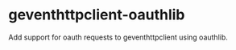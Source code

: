 geventhttpclient-oauthlib
=========================

Add support for oauth requests to geventhttpclient using oauthlib.